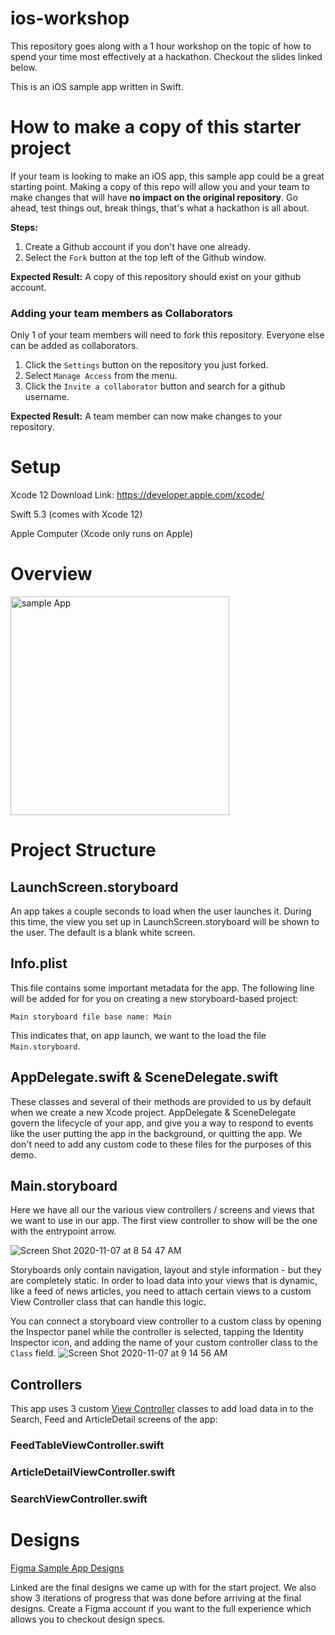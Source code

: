 # ios-workshop
This repository goes along with a 1 hour workshop on the topic of how to spend your time most effectively at a hackathon. Checkout the slides linked below.


This is an iOS sample app written in Swift.

# How to make a copy of this starter project
If your team is looking to make an iOS app, this sample app could be a great starting point. Making a copy of this repo will allow you and your team to make changes that will have **no impact on the original repository**. Go ahead, test things out, break things, that's what a hackathon is all about. 

**Steps:**
1. Create a Github account if you don't have one already.
2. Select the `Fork` button at the top left of the Github window. 

**Expected Result:** A copy of this repository should exist on your github account.

### Adding your team members as Collaborators
Only 1 of your team members will need to fork this repository. Everyone else can be added as collaborators. 
1. Click the `Settings` button on the repository you just forked.
2. Select `Manage Access` from the menu.
3. Click the `Invite a collaborator` button and search for a github username. 

**Expected Result:** A team member can now make changes to your repository.

# Setup
Xcode 12 Download Link: https://developer.apple.com/xcode/

Swift 5.3 (comes with Xcode 12)

Apple Computer (Xcode only runs on Apple)

# Overview
<img src="ios-sample-app.gif" alt="sample App" width="350"/>

# Project Structure

## LaunchScreen.storyboard

An app takes a couple seconds to load when the user launches it. During this time, the view you set up in LaunchScreen.storyboard will be shown to the user. The default is a blank white screen. 

## Info.plist
This file contains some important metadata for the app. The following line will be added for for you on creating a new storyboard-based project: 

`Main storyboard file base name: Main`

This indicates that, on app launch, we want to the load the file `Main.storyboard`.

## AppDelegate.swift & SceneDelegate.swift
These classes and several of their methods are provided to us by default when we create a new Xcode project. AppDelegate & SceneDelegate govern the lifecycle of your app, and give you a way to respond to events like the user putting the app in the background, or quitting the app. We don't need to add any custom code to these files for the purposes of this demo. 

## Main.storyboard

Here we have all our the various view controllers / screens and views that we want to use in our app. The first view controller to show will be the one with the entrypoint arrow. 

![Screen Shot 2020-11-07 at 8 54 47 AM](https://user-images.githubusercontent.com/7647185/98443141-705afa00-20d7-11eb-8c35-dcb8f3e45ea4.png)

Storyboards only contain navigation, layout and style information - but they are completely static. In order to load data into your views that is dynamic, like a feed of news articles, you need to attach certain views to a custom View Controller class that can handle this logic. 

You can connect a storyboard view controller to a custom class by opening the Inspector panel while the controller is selected, tapping the Identity Inspector icon, and adding the name of your custom controller class to the `Class` field. ![Screen Shot 2020-11-07 at 9 14 56 AM](https://user-images.githubusercontent.com/7647185/98443526-cfba0980-20d9-11eb-8cb4-cf61577377cb.png)

## Controllers

This app uses 3 custom [View Controller](https://learnappmaking.com/view-controller-uiviewcontroller-ios-swift/) classes to add load data in to the Search, Feed and ArticleDetail screens of the app: 

### FeedTableViewController.swift

### ArticleDetailViewController.swift

### SearchViewController.swift

# Designs
[Figma Sample App Designs](https://www.figma.com/file/jzLY4lzbaxUSEVvcGLn9N5/HackHer-Starter-App?node-id=39%3A525)

Linked are the final designs we came up with for the start project. We also show 3 iterations of progress that was done before arriving at the final designs. Create a Figma account if you want to the full experience which allows you to checkout design specs. 
